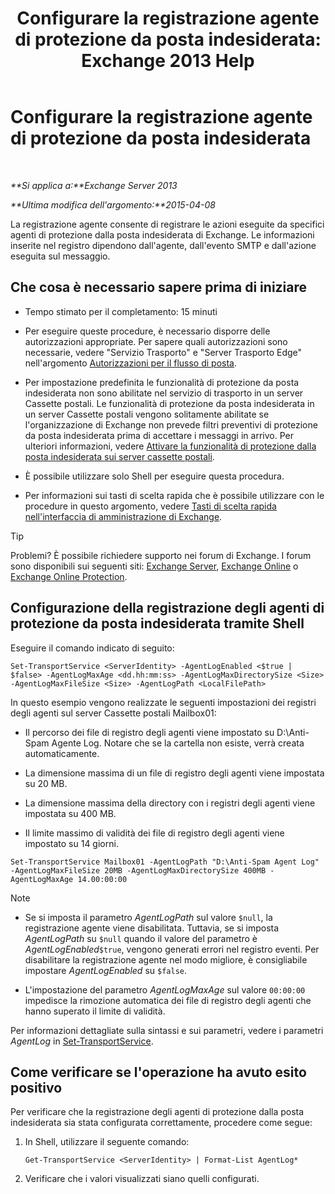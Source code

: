 ﻿---
title: 'Configurare la registrazione agente di protezione da posta indesiderata: Exchange 2013 Help'
TOCTitle: Configurare la registrazione agente di protezione da posta indesiderata
ms:assetid: df157ca3-ad8e-4302-acbc-5fbb8570c21d
ms:mtpsurl: https://technet.microsoft.com/it-it/library/Bb691337(v=EXCHG.150)
ms:contentKeyID: 50481876
ms.date: 05/22/2018
mtps_version: v=EXCHG.150
ms.translationtype: MT
---

# Configurare la registrazione agente di protezione da posta indesiderata

 

_**Si applica a:**Exchange Server 2013_

_**Ultima modifica dell'argomento:**2015-04-08_

La registrazione agente consente di registrare le azioni eseguite da specifici agenti di protezione dalla posta indesiderata di Exchange. Le informazioni inserite nel registro dipendono dall'agente, dall'evento SMTP e dall'azione eseguita sul messaggio.

## Che cosa è necessario sapere prima di iniziare

  - Tempo stimato per il completamento: 15 minuti

  - Per eseguire queste procedure, è necessario disporre delle autorizzazioni appropriate. Per sapere quali autorizzazioni sono necessarie, vedere "Servizio Trasporto" e "Server Trasporto Edge" nell'argomento [Autorizzazioni per il flusso di posta](mail-flow-permissions-exchange-2013-help.md).

  - Per impostazione predefinita le funzionalità di protezione da posta indesiderata non sono abilitate nel servizio di trasporto in un server Cassette postali. Le funzionalità di protezione da posta indesiderata in un server Cassette postali vengono solitamente abilitate se l'organizzazione di Exchange non prevede filtri preventivi di protezione da posta indesiderata prima di accettare i messaggi in arrivo. Per ulteriori informazioni, vedere [Attivare la funzionalità di protezione dalla posta indesiderata sui server cassette postali](enable-anti-spam-functionality-on-mailbox-servers-exchange-2013-help.md).

  - È possibile utilizzare solo Shell per eseguire questa procedura.

  - Per informazioni sui tasti di scelta rapida che è possibile utilizzare con le procedure in questo argomento, vedere [Tasti di scelta rapida nell'interfaccia di amministrazione di Exchange](keyboard-shortcuts-in-the-exchange-admin-center-exchange-online-protection-help.md).


> [!TIP]
> Problemi? È possibile richiedere supporto nei forum di Exchange. I forum sono disponibili sui seguenti siti: <A href="https://go.microsoft.com/fwlink/p/?linkid=60612">Exchange Server</A>, <A href="https://go.microsoft.com/fwlink/p/?linkid=267542">Exchange Online</A> o <A href="https://go.microsoft.com/fwlink/p/?linkid=285351">Exchange Online Protection</A>.



## Configurazione della registrazione degli agenti di protezione da posta indesiderata tramite Shell

Eseguire il comando indicato di seguito:

    Set-TransportService <ServerIdentity> -AgentLogEnabled <$true | $false> -AgentLogMaxAge <dd.hh:mm:ss> -AgentLogMaxDirectorySize <Size> -AgentLogMaxFileSize <Size> -AgentLogPath <LocalFilePath>

In questo esempio vengono realizzate le seguenti impostazioni dei registri degli agenti sul server Cassette postali Mailbox01:

  -  
    Il percorso dei file di registro degli agenti viene impostato su D:\\Anti-Spam Agente Log. Notare che se la cartella non esiste, verrà creata automaticamente.

  -  
    La dimensione massima di un file di registro degli agenti viene impostata su 20 MB.

  -  
    La dimensione massima della directory con i registri degli agenti viene impostata su 400 MB.

  -  
    Il limite massimo di validità dei file di registro degli agenti viene impostato su 14 giorni.

<!-- end list -->

    Set-TransportService Mailbox01 -AgentLogPath "D:\Anti-Spam Agent Log" -AgentLogMaxFileSize 20MB -AgentLogMaxDirectorySize 400MB -AgentLogMaxAge 14.00:00:00


> [!NOTE]
> <UL>
> <LI>
> <P>Se si imposta il parametro <EM>AgentLogPath</EM> sul valore <CODE>$null</CODE>, la registrazione agente viene disabilitata. Tuttavia, se si imposta <EM>AgentLogPath</EM> su <CODE>$null</CODE> quando il valore del parametro è <EM>AgentLogEnabled</EM><CODE>$true</CODE>, vengono generati errori nel registro eventi. Per disabilitare la registrazione agente nel modo migliore, è consigliabile impostare <EM>AgentLogEnabled</EM> su <CODE>$false</CODE>.</P>
> <LI>
> <P>L'impostazione del parametro <EM>AgentLogMaxAge</EM> sul valore <CODE>00:00:00</CODE> impedisce la rimozione automatica dei file di registro degli agenti che hanno superato il limite di validità.</P></LI></UL>



Per informazioni dettagliate sulla sintassi e sui parametri, vedere i parametri *AgentLog* in [Set-TransportService](https://technet.microsoft.com/it-it/library/jj215682\(v=exchg.150\)).

## Come verificare se l'operazione ha avuto esito positivo

Per verificare che la registrazione degli agenti di protezione dalla posta indesiderata sia stata configurata correttamente, procedere come segue:

1.  In Shell, utilizzare il seguente comando:
    
        Get-TransportService <ServerIdentity> | Format-List AgentLog*

2.  Verificare che i valori visualizzati siano quelli configurati.

